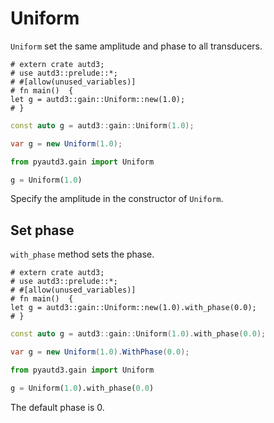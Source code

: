 # Uniform

`Uniform` set the same amplitude and phase to all transducers.

```rust,edition2021
# extern crate autd3;
# use autd3::prelude::*;
# #[allow(unused_variables)]
# fn main()  {
let g = autd3::gain::Uniform::new(1.0);
# }
```

```cpp
const auto g = autd3::gain::Uniform(1.0);
```

```cs
var g = new Uniform(1.0);
```

```python
from pyautd3.gain import Uniform

g = Uniform(1.0)
```

Specify the amplitude in the constructor of `Uniform`.

## Set phase

`with_phase` method sets the phase.

```rust,edition2021
# extern crate autd3;
# use autd3::prelude::*;
# #[allow(unused_variables)]
# fn main()  {
let g = autd3::gain::Uniform::new(1.0).with_phase(0.0);
# }
```

```cpp
const auto g = autd3::gain::Uniform(1.0).with_phase(0.0);
```

```cs
var g = new Uniform(1.0).WithPhase(0.0);
```

```python
from pyautd3.gain import Uniform

g = Uniform(1.0).with_phase(0.0)
```

The default phase is $0$.
